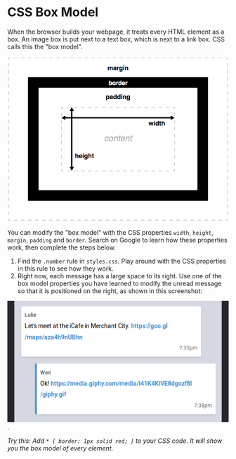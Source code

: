 # CSS Box Model

When the browser builds your webpage, it treats every HTML element as a box. An image box is put next to a text box, which is next to a link box. CSS calls this the "box model".

![Diagram of the CSS box model properties](/images/7-box-model.png)

You can modify the "box model" with the CSS properties `width`, `height`, `margin`, `padding` and `border`. Search on Google to learn how these properties work, then complete the steps below.

1. Find the `.number` rule in `styles.css`. Play around with the CSS properties in this rule to see how they work.
2. Right now, each message has a large space to its right. Use one of the box model properties you have learned to modify the unread message so that it is positioned on the right, as shown in this screenshot:

![Screenshot of expected positions of read and unread messages](/images/7-position.png).

_Try this: Add `* { border: 1px solid red; }` to your CSS code. It will show you the box model of every element._
